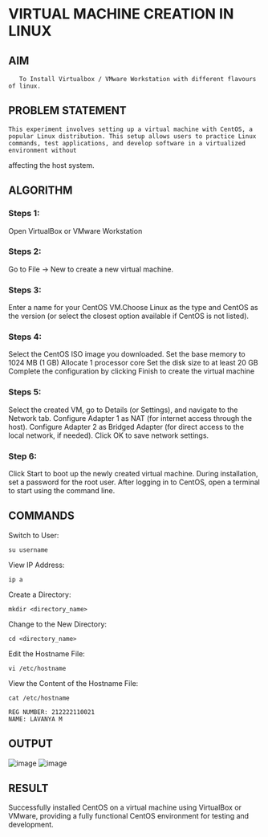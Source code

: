  # VIRTUAL MACHINE CREATION IN LINUX
  ## AIM
       To Install Virtualbox / VMware Workstation with different flavours of linux.
## PROBLEM STATEMENT
    This experiment involves setting up a virtual machine with CentOS, a popular Linux distribution. This setup allows users to practice Linux commands, test applications, and develop software in a virtualized environment without 
   affecting the host system.

## ALGORITHM
 ### Steps 1:
 Open VirtualBox or VMware Workstation
 ### Steps 2:
 Go to File -> New to create a new virtual machine.
 ### Steps 3:
 Enter a name for your CentOS VM.Choose Linux as the type and CentOS as the version (or select the closest option available if CentOS is not listed).
 ### Steps 4:
 Select the CentOS ISO image you downloaded.
Set the base memory to 1024 MB (1 GB)
Allocate 1 processor core
Set the disk size to at least 20 GB
Complete the configuration by clicking Finish to create the virtual machine
 ### Steps 5:
 Select the created VM, go to Details (or Settings), and navigate to the Network tab.
Configure Adapter 1 as NAT (for internet access through the host).
Configure Adapter 2 as Bridged Adapter (for direct access to the local network, if needed).
Click OK to save network settings.
### Step 6:
Click Start to boot up the newly created virtual machine.
During installation, set a password for the root user.
After logging in to CentOS, open a terminal to start using the command line.

## COMMANDS
Switch to User:
```
su username
```
View IP Address:
```
ip a
```
Create a Directory:
```
mkdir <directory_name>
```
Change to the New Directory:
```
cd <directory_name>
```
Edit the Hostname File:
```
vi /etc/hostname
```
View the Content of the Hostname File:
```
cat /etc/hostname
```
```
REG NUMBER: 212222110021
NAME: LAVANYA M
```


## OUTPUT
![image](https://github.com/user-attachments/assets/e841fddf-9677-46a3-a779-c74d297b7a8b)
![image](https://github.com/user-attachments/assets/2df30d8f-3352-40d1-8c1e-df6f4d0e79a7)

## RESULT
Successfully installed CentOS on a virtual machine using VirtualBox or VMware, providing a fully functional CentOS environment for testing and development.
